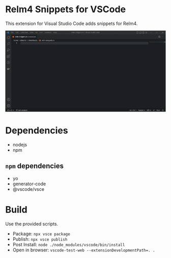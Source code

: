 # Relm4 Snippets for VSCode

This extension for Visual Studio Code adds snippets for Relm4.

![Usage](images/usage.gif)

# Dependencies
- nodejs
- npm

## `npm` dependencies
- yo 
- generator-code
- @vscode/vsce

# Build
Use the provided scripts.
- Package: `npx vsce package`
- Publish: `npx vsce publish`
- Post Install: `node ./node_modules/vscode/bin/install`
- Open in browser: `vscode-test-web --extensionDevelopmentPath=. .`

